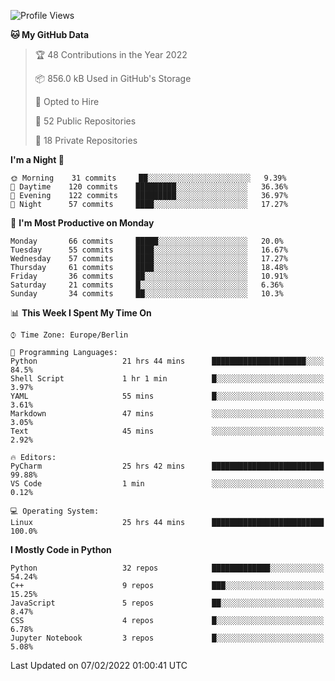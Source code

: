 <!--START_SECTION:waka-->
![Profile Views](http://img.shields.io/badge/Profile%20Views-0-blue)

**🐱 My GitHub Data** 

> 🏆 48 Contributions in the Year 2022
 > 
> 📦 856.0 kB Used in GitHub's Storage 
 > 
> 💼 Opted to Hire
 > 
> 📜 52 Public Repositories 
 > 
> 🔑 18 Private Repositories  
 > 
**I'm a Night 🦉** 

```text
🌞 Morning    31 commits     ██░░░░░░░░░░░░░░░░░░░░░░░   9.39% 
🌆 Daytime    120 commits    █████████░░░░░░░░░░░░░░░░   36.36% 
🌃 Evening    122 commits    █████████░░░░░░░░░░░░░░░░   36.97% 
🌙 Night      57 commits     ████░░░░░░░░░░░░░░░░░░░░░   17.27%

```
📅 **I'm Most Productive on Monday** 

```text
Monday       66 commits     █████░░░░░░░░░░░░░░░░░░░░   20.0% 
Tuesday      55 commits     ████░░░░░░░░░░░░░░░░░░░░░   16.67% 
Wednesday    57 commits     ████░░░░░░░░░░░░░░░░░░░░░   17.27% 
Thursday     61 commits     ████░░░░░░░░░░░░░░░░░░░░░   18.48% 
Friday       36 commits     ██░░░░░░░░░░░░░░░░░░░░░░░   10.91% 
Saturday     21 commits     █░░░░░░░░░░░░░░░░░░░░░░░░   6.36% 
Sunday       34 commits     ██░░░░░░░░░░░░░░░░░░░░░░░   10.3%

```


📊 **This Week I Spent My Time On** 

```text
⌚︎ Time Zone: Europe/Berlin

💬 Programming Languages: 
Python                   21 hrs 44 mins      █████████████████████░░░░   84.5% 
Shell Script             1 hr 1 min          █░░░░░░░░░░░░░░░░░░░░░░░░   3.97% 
YAML                     55 mins             █░░░░░░░░░░░░░░░░░░░░░░░░   3.61% 
Markdown                 47 mins             ░░░░░░░░░░░░░░░░░░░░░░░░░   3.05% 
Text                     45 mins             ░░░░░░░░░░░░░░░░░░░░░░░░░   2.92%

🔥 Editors: 
PyCharm                  25 hrs 42 mins      █████████████████████████   99.88% 
VS Code                  1 min               ░░░░░░░░░░░░░░░░░░░░░░░░░   0.12%

💻 Operating System: 
Linux                    25 hrs 44 mins      █████████████████████████   100.0%

```

**I Mostly Code in Python** 

```text
Python                   32 repos            █████████████░░░░░░░░░░░░   54.24% 
C++                      9 repos             ███░░░░░░░░░░░░░░░░░░░░░░   15.25% 
JavaScript               5 repos             ██░░░░░░░░░░░░░░░░░░░░░░░   8.47% 
CSS                      4 repos             █░░░░░░░░░░░░░░░░░░░░░░░░   6.78% 
Jupyter Notebook         3 repos             █░░░░░░░░░░░░░░░░░░░░░░░░   5.08%

```



 Last Updated on 07/02/2022 01:00:41 UTC
<!--END_SECTION:waka-->　　

